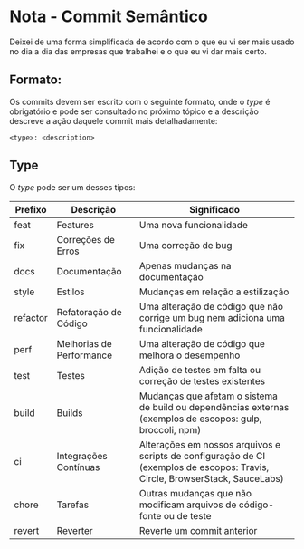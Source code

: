 # Nota - Commit Semântico

Deixei de uma forma simplificada de acordo com o que eu vi ser mais usado no dia a dia das empresas que trabalhei e o que eu vi dar mais certo.

## Formato:

Os commits devem ser escrito com o seguinte formato, onde o _type_ é obrigatório e pode ser consultado no próximo tópico e a descrição descreve a ação daquele commit mais detalhadamente:

`<type>: <description>`

## Type

O _type_ pode ser um desses tipos:

| Prefixo  | Descrição                | Significado                                                                                                                  |
| -------- | ------------------------ | ---------------------------------------------------------------------------------------------------------------------------- |
| feat     | Features                 | Uma nova funcionalidade                                                                                                      |
| fix      | Correções de Erros       | Uma correção de bug                                                                                                          |
| docs     | Documentação             | Apenas mudanças na documentação                                                                                              |
| style    | Estilos                  | Mudanças em relação a estilização                                                                                            |
| refactor | Refatoração de Código    | Uma alteração de código que não corrige um bug nem adiciona uma funcionalidade                                               |
| perf     | Melhorias de Performance | Uma alteração de código que melhora o desempenho                                                                             |
| test     | Testes                   | Adição de testes em falta ou correção de testes existentes                                                                   |
| build    | Builds                   | Mudanças que afetam o sistema de build ou dependências externas (exemplos de escopos: gulp, broccoli, npm)                   |
| ci       | Integrações Contínuas    | Alterações em nossos arquivos e scripts de configuração de CI (exemplos de escopos: Travis, Circle, BrowserStack, SauceLabs) |
| chore    | Tarefas                  | Outras mudanças que não modificam arquivos de código-fonte ou de teste                                                       |
| revert   | Reverter                 | Reverte um commit anterior                                                                                                   |
